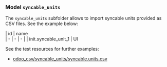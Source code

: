 ### Model `syncable_units`

The `syncable_units` subfolder allows to import syncable units provided as CSV files. See the example below:

| id | name   
| - | - | - |
| init.syncable_unit_1 | UI 


See the test resources for further examples:
- [odoo_csv/syncable_units/syncable.units.csv](../odoo_initializer/tests/resources/odoo_csv/syncable_units/syncable.units.csv)
